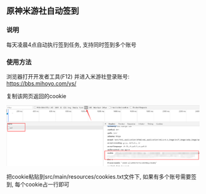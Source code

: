 ## 原神米游社自动签到

### 说明

每天凌晨4点自动执行签到任务, 支持同时签到多个账号

### 使用方法

浏览器打开开发者工具(F12) 并进入米游社登录账号: https://bbs.mihoyo.com/ys/

复制该网页返回的cookie

![image-20201214082418075](./docs/cookie.png)

把cookie粘贴到src/main/resources/cookies.txt文件下, 如果有多个账号需要签到, 每个cookie占一行即可

